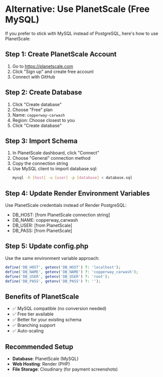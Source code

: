 # Alternative: Use PlanetScale (Free MySQL)

If you prefer to stick with MySQL instead of PostgreSQL, here's how to use PlanetScale:

## Step 1: Create PlanetScale Account
1. Go to https://planetscale.com
2. Click "Sign up" and create free account
3. Connect with GitHub

## Step 2: Create Database
1. Click "Create database"
2. Choose "Free" plan
3. Name: `copperway-carwash`
4. Region: Choose closest to you
5. Click "Create database"

## Step 3: Import Schema
1. In PlanetScale dashboard, click "Connect"
2. Choose "General" connection method
3. Copy the connection string
4. Use MySQL client to import database.sql:
   ```bash
   mysql -h [host] -u [user] -p [database] < database.sql
   ```

## Step 4: Update Render Environment Variables
Use PlanetScale credentials instead of Render PostgreSQL:
- DB_HOST: [from PlanetScale connection string]
- DB_NAME: copperway_carwash
- DB_USER: [from PlanetScale]
- DB_PASS: [from PlanetScale]

## Step 5: Update config.php
Use the same environment variable approach:
```php
define('DB_HOST', getenv('DB_HOST') ?: 'localhost');
define('DB_NAME', getenv('DB_NAME') ?: 'copperway_carwash');
define('DB_USER', getenv('DB_USER') ?: 'root');
define('DB_PASS', getenv('DB_PASS') ?: '');
```

## Benefits of PlanetScale
- ✅ MySQL compatible (no conversion needed)
- ✅ Free tier available
- ✅ Better for your existing schema
- ✅ Branching support
- ✅ Auto-scaling

## Recommended Setup
- **Database**: PlanetScale (MySQL)
- **Web Hosting**: Render (PHP)
- **File Storage**: Cloudinary (for payment screenshots)

